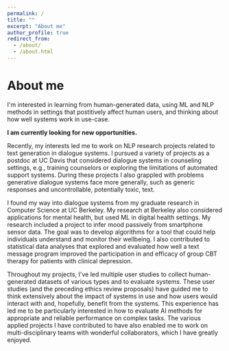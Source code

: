 ```yaml
---
permalink: /
title: ""
excerpt: "About me"
author_profile: true
redirect_from: 
  - /about/
  - /about.html
---
```




About me
======
I'm interested in learning from human-generated data, using ML and NLP methods in settings that postitively affect human users, and thinking about how well systems work in use-case. 

**I am currently looking for new opportunities.**

Recently, my interests led me to work on NLP research projects related to text generation in dialogue systems. I pursued a variety of projects as a postdoc at UC Davis that considered dialogue systems in counseling settings, e.g., training counselors or exploring the limitations of automated support systems. During these projects I also grappled with problems generative dialogue systems face more generally, such as generic responses and uncontrollable, potentially toxic, text.

I found my way into dialogue systems from my graduate research in Computer Science at UC Berkeley. My research at Berkeley also considered applications for mental health, but used ML in digital health settings. My research included a project to infer mood passively from smartphone sensor data. The goal was to develop algorithms for a tool that could help individuals understand and monitor their wellbeing. I also contributed to statistical data analyses that explored and evaluated how well a text message program improved the participation in and efficacy of group CBT therapy for patients with clinical depression. 

Throughout my projects, I've led multiple user studies to collect human-generated datasets of various types and to evaluate systems. These user studies (and the preceding ethics review proposals) have guided me to think extensively about the impact of systems in use and how users would interact with and, hopefully, benefit from the systems. This experience has led me to be particularly interested in how to evaluate AI methods for appropriate and reliable performance on complex tasks. The various applied projects I have contributed to have also enabled me to work on multi-disciplinary teams with wonderful collaborators, which I have greatly enjoyed.





